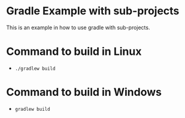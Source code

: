 # Gradle Example with sub-projects

This is an example in how to use gradle with sub-projects.

# Command to build in Linux

- ```./gradlew build```

# Command to build in Windows

- ```gradlew build```

